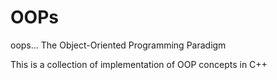 # OOPs
oops... The Object-Oriented Programming Paradigm 

This is a collection of implementation of OOP concepts in C++
